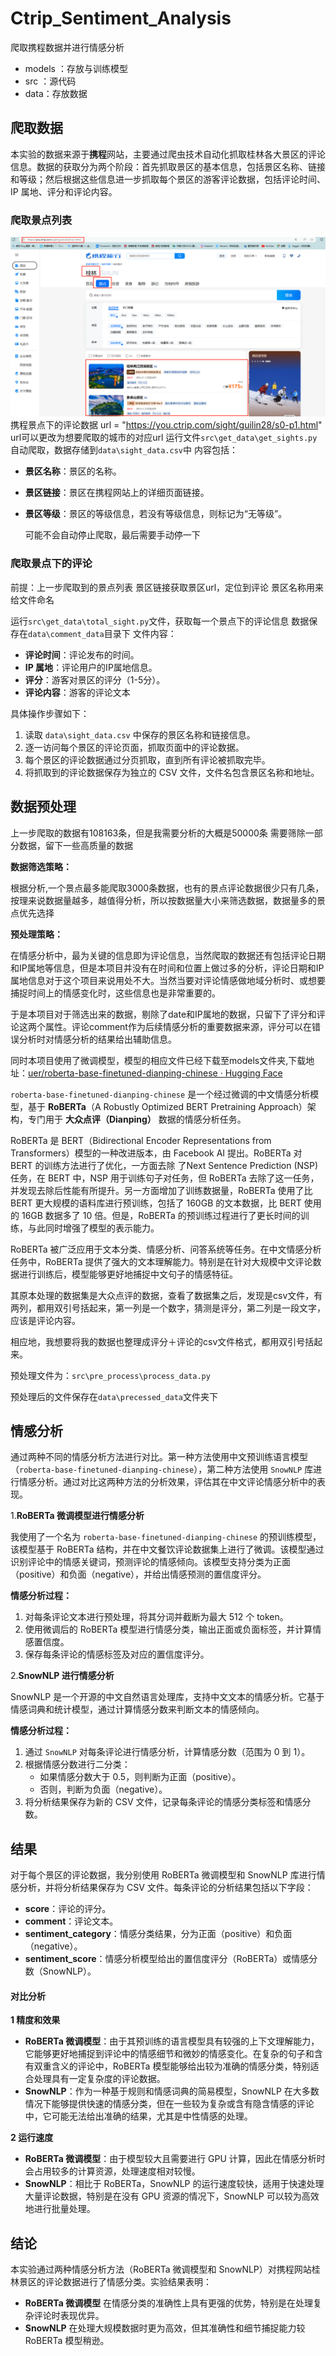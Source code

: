 # Ctrip_Sentiment_Analysis
爬取携程数据并进行情感分析

- models ：存放与训练模型
- src ：源代码
- data：存放数据

## 爬取数据

本实验的数据来源于**携程**网站，主要通过爬虫技术自动化抓取桂林各大景区的评论信息。数据的获取分为两个阶段：首先抓取景区的基本信息，包括景区名称、链接和等级；然后根据这些信息进一步抓取每个景区的游客评论数据，包括评论时间、IP 属地、评分和评论内容。

### 爬取景点列表
![alt text](assets/README/image.png)
携程景点下的评论数据
url = "https://you.ctrip.com/sight/guilin28/s0-p1.html"
url可以更改为想要爬取的城市的对应url
运行文件`src\get_data\get_sights.py`自动爬取，数据存储到`data\sight_data.csv`中
内容包括：

- **景区名称**：景区的名称。

- **景区链接**：景区在携程网站上的详细页面链接。

- **景区等级**：景区的等级信息，若没有等级信息，则标记为“无等级”。

  可能不会自动停止爬取，最后需要手动停一下

### 爬取景点下的评论
前提：上一步爬取到的景点列表
景区链接获取景区url，定位到评论
景区名称用来给文件命名

运行`src\get_data\total_sight.py`文件，获取每一个景点下的评论信息
数据保存在`data\comment_data`目录下
文件内容：

- **评论时间**：评论发布的时间。
- **IP 属地**：评论用户的IP属地信息。
- **评分**：游客对景区的评分（1-5分）。
- **评论内容**：游客的评论文本

具体操作步骤如下：

1. 读取 `data\sight_data.csv` 中保存的景区名称和链接信息。
2. 逐一访问每个景区的评论页面，抓取页面中的评论数据。
3. 每个景区的评论数据通过分页抓取，直到所有评论被抓取完毕。
4. 将抓取到的评论数据保存为独立的 CSV 文件，文件名包含景区名称和地址。

## 数据预处理
上一步爬取的数据有108163条，但是我需要分析的大概是50000条
需要筛除一部分数据，留下一些高质量的数据

**数据筛选策略：**

根据分析,一个景点最多能爬取3000条数据，也有的景点评论数据很少只有几条，按理来说数据量越多，越值得分析，所以按数据量大小来筛选数据，数据量多的景点优先选择

**预处理策略：**

在情感分析中，最为关键的信息即为评论信息，当然爬取的数据还有包括评论日期和IP属地等信息，但是本项目并没有在时间和位置上做过多的分析，评论日期和IP属地信息对于这个项目来说用处不大。当然当要对评论情感做地域分析时、或想要捕捉时间上的情感变化时，这些信息也是非常重要的。

于是本项目对于筛选出来的数据，剔除了date和IP属地的数据，只留下了评分和评论这两个属性。评论comment作为后续情感分析的重要数据来源，评分可以在错误分析时对情感分析的结果给出辅助信息。

同时本项目使用了微调模型，模型的相应文件已经下载至models文件夹,下载地址：[uer/roberta-base-finetuned-dianping-chinese · Hugging Face](https://huggingface.co/uer/roberta-base-finetuned-dianping-chinese)

`roberta-base-finetuned-dianping-chinese` 是一个经过微调的中文情感分析模型，基于 **RoBERTa**（A Robustly Optimized BERT Pretraining Approach）架构，专门用于 **大众点评（Dianping）** 数据的情感分析任务。

RoBERTa 是 BERT（Bidirectional Encoder Representations from Transformers）模型的一种改进版本，由 Facebook AI 提出。RoBERTa 对 BERT 的训练方法进行了优化，一方面去除 了Next Sentence Prediction (NSP) 任务，在 BERT 中，NSP 用于训练句子对任务，但 RoBERTa 去除了这一任务，并发现去除后性能有所提升。另一方面增加了训练数据量，RoBERTa 使用了比 BERT 更大规模的语料库进行预训练，包括了 160GB 的文本数据，比 BERT 使用的 16GB 数据多了 10 倍。但是，RoBERTa 的预训练过程进行了更长时间的训练，与此同时增强了模型的表示能力。

RoBERTa 被广泛应用于文本分类、情感分析、问答系统等任务。在中文情感分析任务中，RoBERTa 提供了强大的文本理解能力。特别是在针对大规模中文评论数据进行训练后，模型能够更好地捕捉中文句子的情感特征。

其原本处理的数据集是大众点评的数据，查看了数据集之后，发现是csv文件，有两列，都用双引号括起来，第一列是一个数字，猜测是评分，第二列是一段文字，应该是评论内容。

相应地，我想要将我的数据也整理成评分＋评论的csv文件格式，都用双引号括起来。

预处理文件为：`src\pre_process\process_data.py`

预处理后的文件保存在`data\precessed_data`文件夹下

## 情感分析

通过两种不同的情感分析方法进行对比。第一种方法使用中文预训练语言模型（`roberta-base-finetuned-dianping-chinese`），第二种方法使用 `SnowNLP` 库进行情感分析。通过对比这两种方法的分析效果，评估其在中文评论情感分析中的表现。

1.**RoBERTa 微调模型进行情感分析** 

我使用了一个名为 `roberta-base-finetuned-dianping-chinese` 的预训练模型，该模型基于 RoBERTa 结构，并在中文餐饮评论数据集上进行了微调。该模型通过识别评论中的情感关键词，预测评论的情感倾向。该模型支持分类为正面（positive）和负面（negative），并给出情感预测的置信度评分。

**情感分析过程：**

1. 对每条评论文本进行预处理，将其分词并截断为最大 512 个 token。
2. 使用微调后的 RoBERTa 模型进行情感分类，输出正面或负面标签，并计算情感置信度。
3. 保存每条评论的情感标签及对应的置信度评分。

2.**SnowNLP 进行情感分析** 

SnowNLP 是一个开源的中文自然语言处理库，支持中文文本的情感分析。它基于情感词典和统计模型，通过计算情感分数来判断文本的情感倾向。

**情感分析过程：**

1. 通过 `SnowNLP` 对每条评论进行情感分析，计算情感分数（范围为 0 到 1）。
2. 根据情感分数进行二分类：
   - 如果情感分数大于 0.5，则判断为正面（positive）。
   - 否则，判断为负面（negative）。
3. 将分析结果保存为新的 CSV 文件，记录每条评论的情感分类标签和情感分数。


## 结果

对于每个景区的评论数据，我分别使用 RoBERTa 微调模型和 SnowNLP 库进行情感分析，并将分析结果保存为 CSV 文件。每条评论的分析结果包括以下字段：

- **score**：评论的评分。
- **comment**：评论文本。
- **sentiment_category**：情感分类结果，分为正面（positive）和负面（negative）。
- **sentiment_score**：情感分析模型给出的置信度评分（RoBERTa）或情感分数（SnowNLP）。

#### 对比分析

**1 精度和效果**

- **RoBERTa 微调模型**：由于其预训练的语言模型具有较强的上下文理解能力，它能够更好地捕捉到评论中的情感细节和微妙的情感变化。在复杂的句子和含有双重含义的评论中，RoBERTa 模型能够给出较为准确的情感分类，特别适合处理具有一定复杂度的评论数据。
- **SnowNLP**：作为一种基于规则和情感词典的简易模型，SnowNLP 在大多数情况下能够提供快速的情感分类，但在一些较为复杂或含有隐含情感的评论中，它可能无法给出准确的结果，尤其是中性情感的处理。

**2 运行速度**

- **RoBERTa 微调模型**：由于模型较大且需要进行 GPU 计算，因此在情感分析时会占用较多的计算资源，处理速度相对较慢。
- **SnowNLP**：相比于 RoBERTa，SnowNLP 的运行速度较快，适用于快速处理大量评论数据，特别是在没有 GPU 资源的情况下，SnowNLP 可以较为高效地进行批量处理。



## 结论

本实验通过两种情感分析方法（RoBERTa 微调模型和 SnowNLP）对携程网站桂林景区的评论数据进行了情感分类。实验结果表明：

- **RoBERTa 微调模型** 在情感分类的准确性上具有更强的优势，特别是在处理复杂评论时表现优异。
- **SnowNLP** 在处理大规模数据时更为高效，但其准确性和细节捕捉能力较 RoBERTa 模型稍逊。
